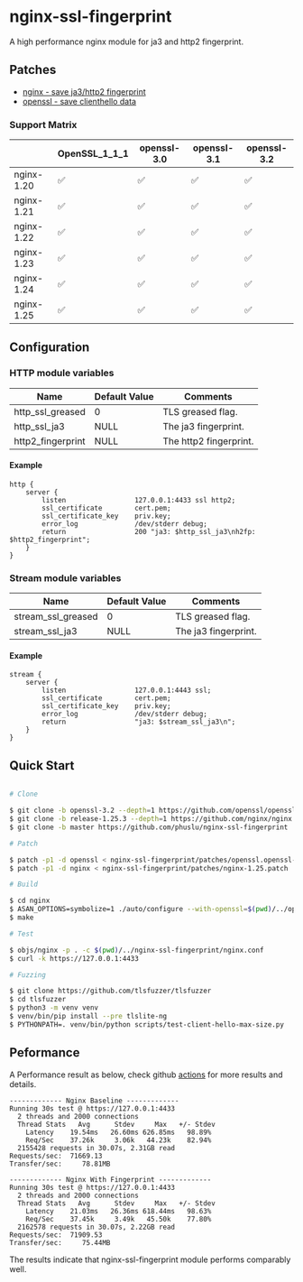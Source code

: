 # nginx-ssl-fingerprint

A high performance nginx module for ja3 and http2 fingerprint.

## Patches
 - [nginx - save ja3/http2 fingerprint](patches)
 - [openssl - save clienthello data](patches)

### Support Matrix

|            | OpenSSL_1_1_1 | openssl-3.0 | openssl-3.1 | openssl-3.2 |
| -----------| -------------------- | ----------- | ----------- | ----------- |
| nginx-1.20 | ✅ | ✅ | ✅ | ✅ |
| nginx-1.21 | ✅ | ✅ | ✅ | ✅ |
| nginx-1.22 | ✅ | ✅ | ✅ | ✅ |
| nginx-1.23 | ✅ | ✅ | ✅ | ✅ |
| nginx-1.24 | ✅ | ✅ | ✅ | ✅ |
| nginx-1.25 | ✅ | ✅ | ✅ | ✅ |

## Configuration

### HTTP module variables

| Name              | Default Value | Comments                 |
| ----------------- | ------------- | ------------------------ |
| http_ssl_greased  | 0             | TLS greased flag.        |
| http_ssl_ja3      | NULL          | The ja3 fingerprint.     |
| http2_fingerprint | NULL          | The http2 fingerprint.   |

#### Example

```nginx
http {
    server {
        listen                 127.0.0.1:4433 ssl http2;
        ssl_certificate        cert.pem;
        ssl_certificate_key    priv.key;
        error_log              /dev/stderr debug;
        return                 200 "ja3: $http_ssl_ja3\nh2fp: $http2_fingerprint";
    }
}
```

### Stream module variables

| Name                | Default Value | Comments                 |
| ------------------- | ------------- | ------------------------ |
| stream_ssl_greased  | 0             | TLS greased flag.        |
| stream_ssl_ja3      | NULL          | The ja3 fingerprint.     |

#### Example

```nginx
stream {
    server {
        listen                 127.0.0.1:4443 ssl;
        ssl_certificate        cert.pem;
        ssl_certificate_key    priv.key;
        error_log              /dev/stderr debug;
        return                 "ja3: $stream_ssl_ja3\n";
    }
}
```


## Quick Start

```bash

# Clone

$ git clone -b openssl-3.2 --depth=1 https://github.com/openssl/openssl
$ git clone -b release-1.25.3 --depth=1 https://github.com/nginx/nginx
$ git clone -b master https://github.com/phuslu/nginx-ssl-fingerprint

# Patch

$ patch -p1 -d openssl < nginx-ssl-fingerprint/patches/openssl.openssl-3.2.patch
$ patch -p1 -d nginx < nginx-ssl-fingerprint/patches/nginx-1.25.patch

# Build

$ cd nginx
$ ASAN_OPTIONS=symbolize=1 ./auto/configure --with-openssl=$(pwd)/../openssl --add-module=$(pwd)/../nginx-ssl-fingerprint --with-http_ssl_module --with-stream_ssl_module --with-debug --with-stream --with-http_v2_module --with-cc-opt="-fsanitize=address -O -fno-omit-frame-pointer" --with-ld-opt="-L/usr/local/lib -Wl,-E -lasan"
$ make

# Test

$ objs/nginx -p . -c $(pwd)/../nginx-ssl-fingerprint/nginx.conf
$ curl -k https://127.0.0.1:4433

# Fuzzing

$ git clone https://github.com/tlsfuzzer/tlsfuzzer
$ cd tlsfuzzer
$ python3 -m venv venv
$ venv/bin/pip install --pre tlslite-ng
$ PYTHONPATH=. venv/bin/python scripts/test-client-hello-max-size.py

```

## Peformance

A Performance result as below, check github [actions][actions] for more results and details.
```
------------- Nginx Baseline -------------
Running 30s test @ https://127.0.0.1:4433
  2 threads and 2000 connections
  Thread Stats   Avg      Stdev     Max   +/- Stdev
    Latency    19.54ms   26.60ms 626.85ms   98.89%
    Req/Sec    37.26k     3.06k   44.23k    82.94%
  2155428 requests in 30.07s, 2.31GB read
Requests/sec:  71669.13
Transfer/sec:     78.81MB

------------- Nginx With Fingerprint -------------
Running 30s test @ https://127.0.0.1:4433
  2 threads and 2000 connections
  Thread Stats   Avg      Stdev     Max   +/- Stdev
    Latency    21.03ms   26.36ms 618.44ms   98.63%
    Req/Sec    37.45k     3.49k   45.50k    77.80%
  2162578 requests in 30.07s, 2.22GB read
Requests/sec:  71909.53
Transfer/sec:     75.44MB
```
The results indicate that nginx-ssl-fingerprint module performs comparably well.

[actions]: https://github.com/phuslu/nginx-ssl-fingerprint/actions/workflows/performance.yml
